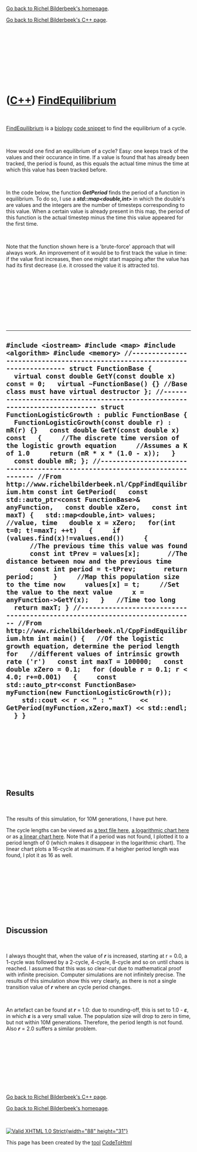 [Go back to Richel Bilderbeek's homepage](index.htm).

[Go back to Richel Bilderbeek's C++ page](Cpp.htm).

 

 

 

 

 

([C++](Cpp.htm)) [FindEquilibrium](CppFindEquilibrium.htm)
==========================================================

 

[FindEquilibrium](CppFindEquilibrium.htm) is a [biology](CppBiology.htm)
[code snippet](CppCodeSnippets.htm) to find the equilibrium of a cycle.

 

How would one find an equilibrium of a cycle? Easy: one keeps track of
the values and their occurance in time. If a value is found that has
already been tracked, the period is found, as this equals the actual
time minus the time at which this value has been tracked before.

 

In the code below, the function ***GetPeriod*** finds the period of a
function in equilibrium. To do so, I use a
***std::map&lt;double,int&gt;*** in which the double's are values and
the integers are the number of timesteps corresponding to this value.
When a certain value is already present in this map, the period of this
function is the actual timestep minus the time this value appeared for
the first time.

 

Note that the function shown here is a 'brute-force' approach that will
always work. An improvement of it would be to first track the value in
time: if the value first increases, then one might start mapping after
the value has had its first decrease (i.e. it crossed the value it is
attracted to).

 

 

 

 

 

  ----------------------------------------------------------------------------------------------------------------------------------------------------------------------------------------------------------------------------------------------------------------------------------------------------------------------------------------------------------------------------------------------------------------------------------------------------------------------------------------------------------------------------------------------------------------------------------------------------------------------------------------------------------------------------------------------------------------------------------------------------------------------------------------------------------------------------------------------------------------------------------------------------------------------------------------------------------------------------------------------------------------------------------------------------------------------------------------------------------------------------------------------------------------------------------------------------------------------------------------------------------------------------------------------------------------------------------------------------------------------------------------------------------------------------------------------------------------------------------------------------------------------------------------------------------------------------------------------------------------------------------------------------------------------------------------------------------------------------------------------------------------------------------------------------------------------------------------------------------------------------------------------------------------------------------------------------------------------------------------------------------------------------------------------------------------------------------------
  ` #include <iostream> #include <map> #include <algorithm> #include <memory> //--------------------------------------------------------------------------- struct FunctionBase {   virtual const double GetY(const double x) const = 0;   virtual ~FunctionBase() {} //Base class must have virtual destructor }; //--------------------------------------------------------------------------- struct FunctionLogisticGrowth : public FunctionBase {   FunctionLogisticGrowth(const double r) : mR(r) {}   const double GetY(const double x) const   {     //The discrete time version of the logistic growth equation     //Assumes a K of 1.0     return (mR * x * (1.0 - x));   }   const double mR; }; //--------------------------------------------------------------------------- //From http://www.richelbilderbeek.nl/CppFindEquilibrium.htm const int GetPeriod(   const std::auto_ptr<const FunctionBase>& anyFunction,   const double xZero,   const int maxT) {   std::map<double,int> values; //value, time   double x = xZero;   for(int t=0; t!=maxT; ++t)   {     if (values.find(x)!=values.end())     {       //The previous time this value was found       const int tPrev = values[x];       //The distance between now and the previous time       const int period = t-tPrev;       return period;     }     //Map this population size to the time now     values[x] = t;     //Set the value to the next value     x = anyFunction->GetY(x);   }   //Time too long   return maxT; } //--------------------------------------------------------------------------- //From http://www.richelbilderbeek.nl/CppFindEquilibrium.htm int main() {   //Of the logistic growth equation, determine the period length for   //different values of intrinsic growth rate ('r')   const int maxT = 100000;   const double xZero = 0.1;   for (double r = 0.1; r < 4.0; r+=0.001)   {     const std::auto_ptr<const FunctionBase> myFunction(new FunctionLogisticGrowth(r));     std::cout << r << " : "       << GetPeriod(myFunction,xZero,maxT) << std::endl;   } } `
  ----------------------------------------------------------------------------------------------------------------------------------------------------------------------------------------------------------------------------------------------------------------------------------------------------------------------------------------------------------------------------------------------------------------------------------------------------------------------------------------------------------------------------------------------------------------------------------------------------------------------------------------------------------------------------------------------------------------------------------------------------------------------------------------------------------------------------------------------------------------------------------------------------------------------------------------------------------------------------------------------------------------------------------------------------------------------------------------------------------------------------------------------------------------------------------------------------------------------------------------------------------------------------------------------------------------------------------------------------------------------------------------------------------------------------------------------------------------------------------------------------------------------------------------------------------------------------------------------------------------------------------------------------------------------------------------------------------------------------------------------------------------------------------------------------------------------------------------------------------------------------------------------------------------------------------------------------------------------------------------------------------------------------------------------------------------------------------------

 

 

 

 

 

Results
-------

 

The results of this simulation, for 10M generations, I have put here.

The cycle lengths can be viewed as [a text file
here](CppFindEquilibriumLogisticGrowth.txt), [a logarithmic chart
here](CppFindEquilibriumLogisticLog.png) or as [a linear chart
here](CppFindEquilibriumLogistic16.png). Note that if a period was not
found, I plotted it to a period length of 0 (which makes it disappear in
the logarithmic chart). The linear chart plots a 16-cycle at maximum. If
a heigher period length was found, I plot it as 16 as well.

 

 

 

 

 

Discussion
----------

 

I always thought that, when the value of ***r*** is increased, starting
at r = 0.0, a 1-cycle was followed by a 2-cycle, 4-cycle, 8-cycle and so
on until chaos is reached. I assumed that this was so clear-cut due to
mathematical proof with infinite precision. Computer simulations are not
infinitely precise. The results of this simulation show this very
clearly, as there is not a single transition value of ***r*** where an
cycle period changes.

 

An artefact can be found at ***r*** = 1.0: due to rounding-off, this is
set to 1.0 - ***ε***, in which ***ε*** is a very small value. The
population size will drop to zero in time, but not within 10M
generations. Therefore, the period length is not found. Also ***r*** =
2.0 suffers a similar problem.

 

 

 

 

 

[Go back to Richel Bilderbeek's C++ page](Cpp.htm).

[Go back to Richel Bilderbeek's homepage](index.htm).

 

[![Valid XHTML 1.0 Strict](valid-xhtml10.png){width="88"
height="31"}](http://validator.w3.org/check?uri=referer)

This page has been created by the [tool](Tools.htm)
[CodeToHtml](ToolCodeToHtml.htm)
